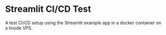 # Streamlit CI/CD Test

A test CI/CD setup using the Streamlit example app in a docker container on a linode VPS.
